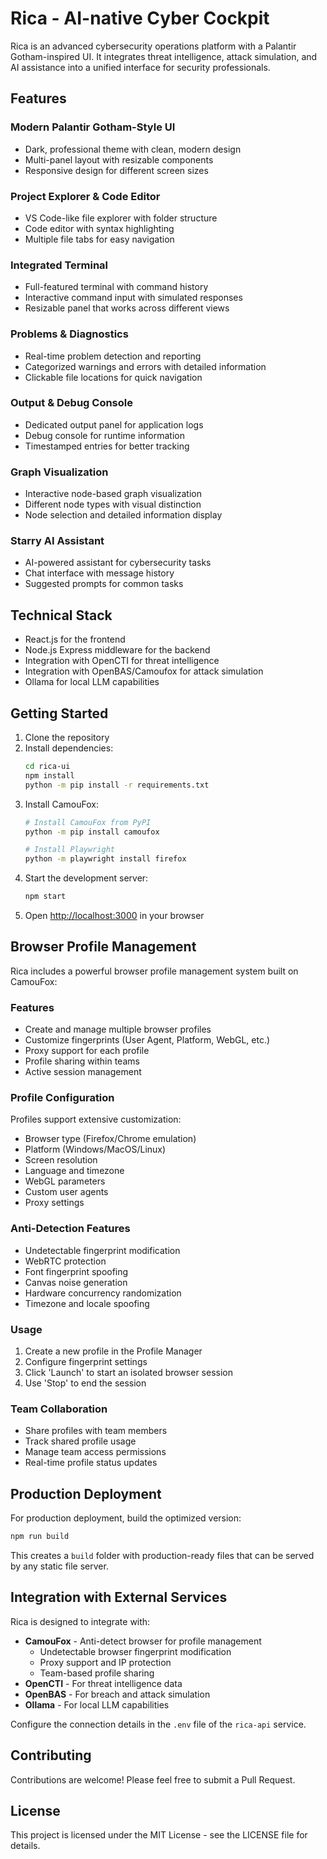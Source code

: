 # Rica - AI-native Cyber Cockpit

Rica is an advanced cybersecurity operations platform with a Palantir Gotham-inspired UI. It integrates threat intelligence, attack simulation, and AI assistance into a unified interface for security professionals.

## Features

### Modern Palantir Gotham-Style UI
- Dark, professional theme with clean, modern design
- Multi-panel layout with resizable components
- Responsive design for different screen sizes

### Project Explorer & Code Editor
- VS Code-like file explorer with folder structure
- Code editor with syntax highlighting
- Multiple file tabs for easy navigation

### Integrated Terminal
- Full-featured terminal with command history
- Interactive command input with simulated responses
- Resizable panel that works across different views

### Problems & Diagnostics
- Real-time problem detection and reporting
- Categorized warnings and errors with detailed information
- Clickable file locations for quick navigation

### Output & Debug Console
- Dedicated output panel for application logs
- Debug console for runtime information
- Timestamped entries for better tracking

### Graph Visualization
- Interactive node-based graph visualization
- Different node types with visual distinction
- Node selection and detailed information display

### Starry AI Assistant
- AI-powered assistant for cybersecurity tasks
- Chat interface with message history
- Suggested prompts for common tasks

## Technical Stack
- React.js for the frontend
- Node.js Express middleware for the backend
- Integration with OpenCTI for threat intelligence
- Integration with OpenBAS/Camoufox for attack simulation
- Ollama for local LLM capabilities

## Getting Started

1. Clone the repository
2. Install dependencies:
   ```bash
   cd rica-ui
   npm install
   python -m pip install -r requirements.txt
   ```
3. Install CamouFox:
   ```bash
   # Install CamouFox from PyPI
   python -m pip install camoufox
   
   # Install Playwright
   python -m playwright install firefox
   ```
4. Start the development server:
   ```bash
   npm start
   ```
5. Open [http://localhost:3000](http://localhost:3000) in your browser

## Browser Profile Management

Rica includes a powerful browser profile management system built on CamouFox:

### Features
- Create and manage multiple browser profiles
- Customize fingerprints (User Agent, Platform, WebGL, etc.)
- Proxy support for each profile
- Profile sharing within teams
- Active session management

### Profile Configuration
Profiles support extensive customization:
- Browser type (Firefox/Chrome emulation)
- Platform (Windows/MacOS/Linux)
- Screen resolution
- Language and timezone
- WebGL parameters
- Custom user agents
- Proxy settings

### Anti-Detection Features
- Undetectable fingerprint modification
- WebRTC protection
- Font fingerprint spoofing
- Canvas noise generation
- Hardware concurrency randomization
- Timezone and locale spoofing

### Usage
1. Create a new profile in the Profile Manager
2. Configure fingerprint settings
3. Click 'Launch' to start an isolated browser session
4. Use 'Stop' to end the session

### Team Collaboration
- Share profiles with team members
- Track shared profile usage
- Manage team access permissions
- Real-time profile status updates

## Production Deployment

For production deployment, build the optimized version:

```bash
npm run build
```

This creates a `build` folder with production-ready files that can be served by any static file server.

## Integration with External Services

Rica is designed to integrate with:

- **CamouFox** - Anti-detect browser for profile management
  - Undetectable browser fingerprint modification
  - Proxy support and IP protection
  - Team-based profile sharing
- **OpenCTI** - For threat intelligence data
- **OpenBAS** - For breach and attack simulation
- **Ollama** - For local LLM capabilities

Configure the connection details in the `.env` file of the `rica-api` service.

## Contributing

Contributions are welcome! Please feel free to submit a Pull Request.

## License

This project is licensed under the MIT License - see the LICENSE file for details.
